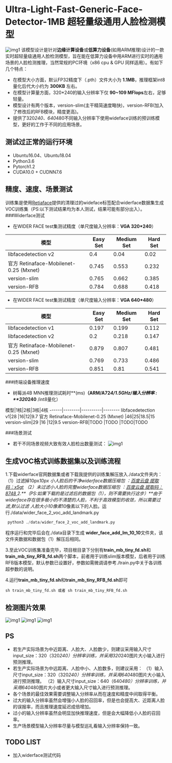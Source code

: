 # Ultra-Light-Fast-Generic-Face-Detector-1MB 超轻量级通用人脸检测模型
![img1](https://github.com/Linzaer/Ultra-Light-Fast-Generic-Face-Detector-1MB/blob/master/readme_imgs/5.jpg)
该模型设计是针对**边缘计算设备**或**低算力设备**(如用ARM推理)设计的一款实时超轻量级通用人脸检测模型，旨在能在低算力设备中用ARM进行实时的通用场景的人脸检测推理，当然常规的PC环境（x86 cpu & GPU 同样适用）。有如下几个特点：

 - 在模型大小方面，默认FP32精度下（.pth）文件大小为 **1.1MB**，推理框架int8量化后代大小约为 **300KB** 左右。
 - 在模型计算量方面，320*240的输入分辨率下仅 **90~109 MFlops**左右，足够轻量。
 - 模型设计有两个版本，version-slim(主干精简速度略快)，version-RFB(加入了修改后的RFB模块，精度更高)。
 - 提供了320*240、640*480不同输入分辨率下使用wideface训练的预训练模型，更好的工作于不同的应用场景。


## 测试过正常的运行环境
- Ubuntu16.04、Ubuntu18.04
- Python3.6
- Pytorch1.2
- CUDA10.0 + CUDNN7.6

## 精度、速度、场景测试
训练集是使用[Retiaface](https://github.com/deepinsight/insightface/blob/master/RetinaFace/README.md )提供的清理过的wideface标签配合widerface数据集生成VOC训练集（PS:以下测试结果均为本人测试，结果可能有部分出入）。
###Widerface测试
 - 在WIDER FACE test集测试精度（单尺度输入分辨率：**VGA 320*240**） 

模型|Easy Set|Medium Set|Hard Set
------|--------|----------|--------
libfacedetection v2|0.4 |0.04       |0.02
官方 Retinaface-Mobilenet-0.25 (Mxnet)   |0.745|0.553|0.232
version-slim|0.765     |0.662       |0.385
version-RFB|0.784     |0.688       |0.418


- 在WIDER FACE test集测试精度（单尺度输入分辨率：**VGA 640*480**） 

模型|Easy Set|Medium Set|Hard Set
------|--------|----------|--------
libfacedetection v1|0.197    |0.199       |0.112
libfacedetection v2|0.2 |0.218       |0.147
官方 Retinaface-Mobilenet-0.25 (Mxnet)   |0.879|0.807|0.481
version-slim|0.769     |0.733       |0.486
version-RFB|0.851     |0.81       |0.541

###终端设备推理速度
- 树莓派4B MNN推理测试耗时**(ms)**（ARM/A72*4/1.5GHz/输入分辨率 : **320*240** /int8量化） 

模型|1核|2核|3核|4核
------|--------|----------|--------
libfacedetection v1|28    |16|12|9.7
官方 Retinaface-Mobilenet-0.25 (Mxnet)   |46|25|18.5|15
version-slim|29     |16       |12|9.5
version-RFB|TODO     |TODO       |TODO|TODO

###场景测试
- 若干不同场景视频大致有效人脸检出数量测试：
![img1](https://github.com/Linzaer/Ultra-Light-Fast-Generic-Face-Detector-1MB/blob/master/readme_imgs/scene_test.png)

## 生成VOC格式训练数据集以及训练流程

1.下载widerface官网数据集或者下载我提供的训练集解压放入./data文件夹内：
  （1）过滤掉10px*10px 小人脸后的干净widerface数据压缩包 ：[百度云盘 提取码：x5gt](https://pan.baidu.com/s/1m600pp-AsNot6XgIiqDlOw )
（2）未过滤小人脸的完整widerface数据压缩包 ：[百度云盘 提取码：8748
       ](https://pan.baidu.com/s/1ijvZFSb3l7C63Nbz7i6IuQ )
2.**（PS:如果下载的是过滤后的数据包（1），则不需要执行这步）**由于widerface存在很多极小的不清楚的人脸，不利于高效模型的收敛，所以需要过滤,默认过滤 人脸大小10像素*10像素以下的人脸。运行./data/wider_face_2_voc_add_landmark.py
```Python
 python3 ./data/wider_face_2_voc_add_landmark.py
```
程序运行和完毕后会在./data目录下生成 **wider_face_add_lm_10_10**文件夹，该文件夹数据和数据包（1）解压后相同。

3.至此VOC训练集准备完毕，项目根目录下分别有**train_mb_tiny_fd.sh**和**train_mb_tiny_RFB_fd.sh**两个脚本，前者用于训练slim版本模型，后者用于训练RFB版本模型，默认参数已设置好，参数如需微调请参考./train.py中关于各训练超参数的说明。

4.运行**train_mb_tiny_fd.sh**和**train_mb_tiny_RFB_fd.sh**即可
```Shell
sh train_mb_tiny_fd.sh 或者 sh train_mb_tiny_RFB_fd.sh
```

## 检测图片效果
![img1](https://github.com/Linzaer/Ultra-Light-Fast-Generic-Face-Detector-1MB/blob/master/readme_imgs/1.jpg)
![img1](https://github.com/Linzaer/Ultra-Light-Fast-Generic-Face-Detector-1MB/blob/master/readme_imgs/2.jpg)
![img1](https://github.com/Linzaer/Ultra-Light-Fast-Generic-Face-Detector-1MB/blob/master/readme_imgs/4.jpg)
## PS

 - 若生产实际场景为中近距离、人脸大、人脸数少，则建议采用输入尺寸input_size：320（320*240）分辨率训练，并采用320*240图片大小输入进行预测推理。
 - 若生产实际场景为中远距离、人脸中小、人脸数多，则建议采用：
 （1）输入尺寸input_size：320（320*240）分辨率训练，并采用640*480图片大小输入进行预测推理。
 （2）输入尺寸input_size：640（640*480）分辨率训练，并采用640*480图片大小或者更大输入尺寸输入进行预测推理。
 - 各个场景的最佳效果需要调整输入分辨率从而在速度和精度中间取得平衡。
 - 过大的输入分辨率虽然会增强小人脸的召回率，但是也会提高大、近距离人脸的误报率，而且推理速度延迟成倍增加。
 - 过小的输入分辨率虽然会明显加快推理速度，但是会大幅降低小人脸的召回率。
 - 生产场景模型输入分辨率尽量与模型巡礼看输入分辨率保持一致。

## TODO LIST

 - 加入widerface测试代码
